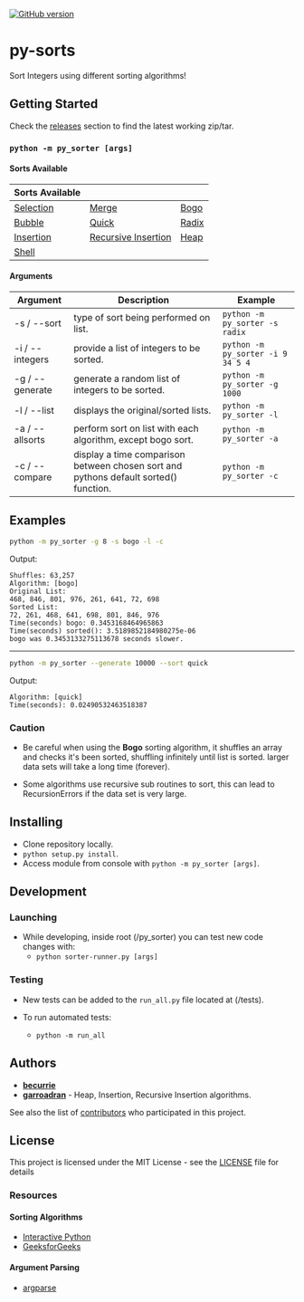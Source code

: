 [![GitHub version](https://badge.fury.io/gh/becurrie%2Fpy-custom-sorters.svg)](https://github.com/becurrie/sorters-py/releases)

# py-sorts

Sort Integers using different sorting algorithms!

## Getting Started

Check the [releases](https://github.com/becurrie/py-sorts/releases) section to find the latest working zip/tar.

### ```python -m py_sorter [args]```

#### Sorts Available
| Sorts Available                                           |                                                                     |                                                   |
|-----------------------------------------------------------|---------------------------------------------------------------------|---------------------------------------------------|
| [Selection](https://en.wikipedia.org/wiki/Selection_sort) | [Merge](https://en.wikipedia.org/wiki/Merge_sort)                   | [Bogo](https://en.wikipedia.org/wiki/Bogosort)    |
| [Bubble](https://en.wikipedia.org/wiki/Bubble_sort)       | [Quick](https://en.wikipedia.org/wiki/Quicksort)                    | [Radix](https://en.wikipedia.org/wiki/Radix_sort) |
| [Insertion](https://en.wikipedia.org/wiki/Insertion_sort) | [Recursive Insertion](https://en.wikipedia.org/wiki/Insertion_sort) | [Heap](https://en.wikipedia.org/wiki/Heapsort)    |
| [Shell](https://en.wikipedia.org/wiki/Shellsort)

#### Arguments

| Argument        | Description                                                                          | Example                               |
|-----------------|--------------------------------------------------------------------------------------|---------------------------------------|
| -s / --sort     | type of sort being performed on list.                                                | ```python -m py_sorter -s radix```    |
| -i / --integers | provide a list of integers to be sorted.                                             | ```python -m py_sorter -i 9 34 5 4``` |
| -g / --generate | generate a random list of integers to be sorted.                                     | ```python -m py_sorter -g 1000```     |
| -l / --list     | displays the original/sorted lists.                                                  | ```python -m py_sorter -l```          |
| -a / --allsorts | perform sort on list with each algorithm, except bogo sort.                          | ```python -m py_sorter -a```          |
| -c / --compare  | display a time comparison between chosen sort and pythons default sorted() function. | ```python -m py_sorter -c```          |

## Examples

```bash
python -m py_sorter -g 8 -s bogo -l -c
```

Output:

```
Shuffles: 63,257
Algorithm: [bogo]
Original List:
468, 846, 801, 976, 261, 641, 72, 698
Sorted List:
72, 261, 468, 641, 698, 801, 846, 976
Time(seconds) bogo: 0.3453168464965863
Time(seconds) sorted(): 3.5189852184980275e-06
bogo was 0.3453133275113678 seconds slower.
```
***

```bash
python -m py_sorter --generate 10000 --sort quick
```

Output:

```
Algorithm: [quick]
Time(seconds): 0.02490532463518387
```

### Caution

- Be careful when using the **Bogo** sorting algorithm, it shuffles
an array and checks it's been sorted, shuffling infinitely until list is sorted. larger data sets will take a long time (forever).

- Some algorithms use recursive sub routines to sort, this can lead to RecursionErrors if the data set is very large.

## Installing

- Clone repository locally.
- ```python setup.py install```.
- Access module from console with ```python -m py_sorter [args]```.

## Development

### Launching

- While developing, inside root (/py_sorter) you can test new code changes with:
    - ```python sorter-runner.py [args]```

### Testing

- New tests can be added to the `run_all.py` file located at (/tests).

- To run automated tests:
    - ```python -m run_all```

## Authors

* [**becurrie**](https://github.com/becurrie)
* [**garroadran**](https://github.com/garroadran) - Heap, Insertion, Recursive Insertion algorithms.

See also the list of [contributors](https://github.com/becurrie/py-custom-sorters/contributors) who participated in this project.

## License

This project is licensed under the MIT License - see the [LICENSE](LICENSE) file for details

### Resources

#### Sorting Algorithms

- [Interactive Python](http://interactivepython.org)
- [GeeksforGeeks](https://www.geeksforgeeks.org/)

#### Argument Parsing

- [argparse](https://docs.python.org/3.6/library/argparse.html)
